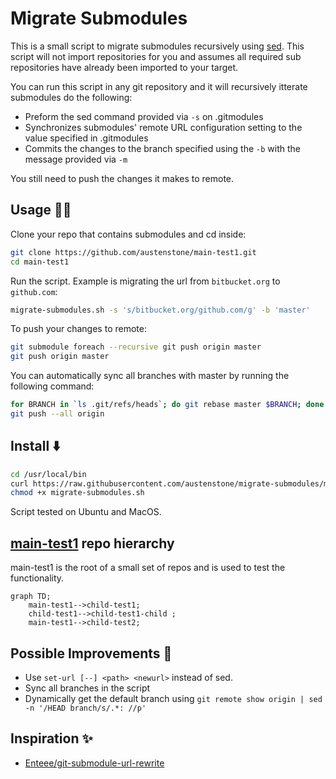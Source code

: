 # Migrate Submodules

This is a small script to migrate submodules recursively using [sed](https://man7.org/linux/man-pages/man1/sed.1p.html). This script will not import repositories for you and assumes all required sub repositories have already been imported to your target.

You can run this script in any git repository and it will recursively itterate submodules do the following:
- Preform the sed command provided via `-s` on .gitmodules
- Synchronizes submodules' remote URL configuration setting to the value specified in .gitmodules
- Commits the changes to the branch specified using the `-b` with the message provided via `-m`

You still need to push the changes it makes to remote.

## Usage 🏃‍♂️
Clone your repo that contains submodules and cd inside:
```bash
git clone https://github.com/austenstone/main-test1.git
cd main-test1
```

Run the script. Example is migrating the url from `bitbucket.org` to `github.com`:
```bash
migrate-submodules.sh -s 's/bitbucket.org/github.com/g' -b 'master'
```

To push your changes to remote:
```bash
git submodule foreach --recursive git push origin master
git push origin master
```

You can automatically sync all branches with master by running the following command:
```bash
for BRANCH in `ls .git/refs/heads`; do git rebase master $BRANCH; done
git push --all origin
```

## Install ⬇️
```bash
cd /usr/local/bin
curl https://raw.githubusercontent.com/austenstone/migrate-submodules/main/migrate-submodules.sh > migrate-submodules.sh
chmod +x migrate-submodules.sh
```
Script tested on Ubuntu and MacOS.

## [main-test1](https://github.com/austenstone/main-test1) repo hierarchy
main-test1 is the root of a small set of repos and is used to test the functionality.
```mermaid
graph TD;
    main-test1-->child-test1;
    child-test1-->child-test1-child ;
    main-test1-->child-test2;
```

## Possible Improvements 🚧
- Use `set-url [--] <path> <newurl>` instead of sed.
- Sync all branches in the script
- Dynamically get the default branch using `git remote show origin | sed -n '/HEAD branch/s/.*: //p'`

## Inspiration ✨
- [Enteee/git-submodule-url-rewrite](https://github.com/Enteee/git-submodule-url-rewrite)
